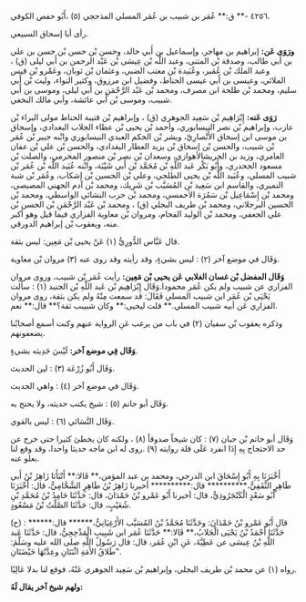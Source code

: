 ٤٢٥٦ -** ق:** عُمَر بن شبيب بن عُمَر المسلي المذحجي (٥) ،أَبُو حفص الكوفي.

رأى أبا إسحاق السبيعي.

**ورَوَى عَن:** إبراهيم بن مهاجر، وإسماعيل بن أَبي خالد، وحسن بْن حسن بْن حسن بن علي بن أَبي طالب، وصدقة بْن المثنى، وعبد اللَّه بْن عِيسَى بْن عَبْد الرحمن بن أَبي ليلى (ق) ، وعبد الملك بْن عُمَير، وعُبَيدة بْن معتب الضبي، وعثمان بْن ثوبان، وعَمْرو بْن قيس الملائي، وعيسى بن أَبي عيسى الحناط، وفضيل ابن مرزوق، وكثير النواء، وليث بْن أَبي سليم، ومحمد بْن طلحة ابن مصرف، ومحمد بْن عَبْد الرَّحْمَنِ بن أَبي ليلى، وموسى بن أَبي شبيب، وموسى بْن أَبي عائشة، وأبي مالك النخعي.

**رَوَى عَنه:** إِبْرَاهِيم بْن سَعِيد الجوهري (ق) ، وإبراهيم بْن قتيبة الحناط مولى البراء بْن عازب، وإبراهيم بْن نصر النيسابوري، وأحمد بْن يحيى بْن عطاء الجلاب البغدادي، وإسحاق بن موسى ابن إسحاق الأَنْصارِيّ، وبشر بْن الحكم العبدي النيسابوري وابْنه جبير بْن عُمَر بْن شبيب، والحسن بْن إسحاق بْن يزيد العطار البغدادي، والحسن بْن علي بْن عفان العامري، وزيد بن الحريشالأهوازي، وسعدان بْن نصر بْن منصور المخرمي، والصلت بْن مسعود الجحدري، وأَبُو بَكْر عَبد اللَّهِ بْن مُحَمَّد بْن أَبي شَيْبَة، وابْنه عُبَيد اللَّه بْن عُمَر بْن شبيب المسلي، وعُبَيد اللَّه بْن يحيى الطلحي، وعلي بْن الحسين بْن إشكاب، وعُمَر بْن شبة النميري، والقاسم ابن سَعِيد بْن المُسَيَّب بْن شَرِيك، ومحمد بْن آدم الجهني المصيصي، ومحمد بْن إِسْمَاعِيل بْن سَمُرَة الأحمسي، ومحمد بْن حرب النشائي الواسطي، ومحمد بْن الحسين البرجلاني، ومحمد بْن طريف البجلي (ق) ، ومحمد بْن عَبْد الرَّحْمَنِ بْن الحسن بْن علي الجعفي، ومحمد بْن الوليد الفحام، ومروان بْن معاوية الفزاري فيما قيل وهو أكبر منه، ويعقوب بْن إبراهيم الدورقي.

قال عَبَّاس الدُّورِيُّ (١) عَنْ يحيى بْن مَعِين: ليس بثقة.

وَقَال في موضع آخر (٢) : ليس بشيءٍ، وقد رأيته وقد روى عنه (٣) مروان بْن معاوية.

**وَقَال المفضل بْن غسان الغلابي عَن يحيى بْن مَعِين:** رأيت عُمَر بْن شبيب، وروى مروان الفزاري عن شبيب ولم يكن عُمَر محمودا.وَقَال إِبْرَاهِيم بْن عَبد اللَّهِ بْن الجنيد (١) : سألت يَحْيَى بْن عُمَر ابن شبيب المسلي فَقَالَ: قد سمعت مِنْهُ ولم يكن بثقة، روى مروان الفزاري عَن أبيه شبيب المسلي.** قلت ليحيى:** وكان شبيبب ثقة؟** قال:** نعم.

وذكره يعقوب بْن سفيان (٢) في باب من يرغب عَنِ الرواية عنهم وكنت أسمع أصحابْنا يضعفونهم.

**وَقَال فِي موضع آخر:** لَيْسَ حَدِيثه بشيءٍ.

وَقَال أَبُو زُرْعَة (٣) : لين الحديث.

وَقَال في موضع آخر (٤) : واهي الحديث.

وَقَال أبو حاتم (٥) : شيخ يكتب حديثه، ولا يحتج به.

وَقَال النَّسَائي (٦) : ليس بالقوي.

وَقَال أبو حاتم بْن حبان (٧) : كان شيخاً صدوقاً (٨) ، ولكنه كان يخطئ كثيرا حتى خرج عن حد الاحتجاج بِهِ إِذَا انفرد عَلَى قلة روايته (٩) .روى له ابن ماجه حديثا واحدا، وقد وقع لنا بعلو عنه.

أَخْبَرَنَا بِهِ أَبُو إِسْحَاقَ ابن الدرجي، ومحمد بن عبد المؤمن،** قَالا:** أَنْبَأَنَا زَاهِرُ بْنُ أَبي طَاهِرٍ الثَّقَفِيُّ،********** قال:********** أخبرنا زَاهِرُ بْنُ طَاهِرٍ الشَّحَّامِيُّ، قال: أَخْبَرَنَا أَبُو سَعْدٍ الْكَنْجَرُوذِيُّ، قال: أخبرنا أَبُو عَمْرو بْنُ حَمْدَانَ، قال: حَدَّثَنَا حَامِدُ بْنُ مُحَمَّدِ بْنِ شُعَيْبٍ، قال: حَدَّثَنَا الصَّلْتُ بْنُ مَسْعُودٍ.

(ح) : قال أَبُو عَمْرو بْنُ حَمْدَانَ: وحَدَّثَنَا مُحَمَّدُ بْنُ المُسَيَّب الأَرْغِيَانِيُّ،****** قال:****** حَدَّثَنَا أَحْمَدُ بْنُ يَحْيَى الْجَلابُ،** قَالا:** حَدَّثَنَا عُمَر ابن شَبِيبٍ الْمَذْحِجِيُّ، قال: حَدَّثَنَا عَبد اللَّهِ بْنُ عِيسَى عن عَطِيَّةَ، عَنِ ابْنِ عُمَر، قال: قال رَسُول اللَّهِ صلى الله عليه وسَلَّمَ: "طَلاقُ الأَمَةِ اثْنَتَانِ وعِدَّتُهَا حَيْضَتَانِ.

رواه (١) عن محمد بْن طريف البجلي، وإبراهيم بْن سَعِيد الجوهري عَنْهُ، فوقع لنا بدلا عَالِيًا.

**ولهم شيخ آخر يقال لَهُ:**